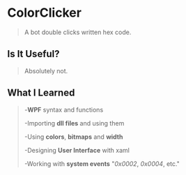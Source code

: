 # ColorClicker

>A bot double clicks written hex code.

## Is It Useful?
>Absolutely not. 

## What I Learned

>-**WPF** syntax and functions
>
>-Importing **dll files** and using them
>
>-Using **colors**, **bitmaps** and **width**
>
>-Designing **User Interface** with xaml
>
>-Working with **system events** "*0x0002*, *0x0004*, etc."
